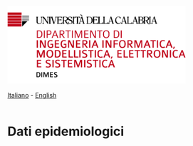 <img src="https://github.com/fbranda/dati-epidemiologici/blob/main/assets/img/logo.jpg" alt="DIMES" data-canonical-src="https://dimes.unical.it/" width="400"/>

[Italiano](README.md) - [English](README_EN.md)<br><br>

# Dati epidemiologici
